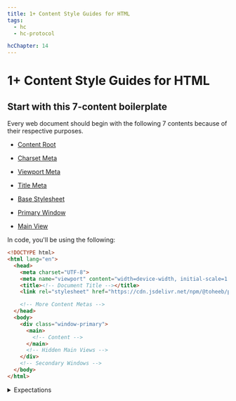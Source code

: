 ```yaml
---
title: 1+ Content Style Guides for HTML
tags:
  - hc
  - hc-protocol

hcChapter: 14
---
```


# 1+ Content Style Guides for HTML

<section>
<h2 id="boilerplate">Start with this 7-content boilerplate</h2>

Every web document should begin with the following 7 contents because of their respective purposes.

- [Content Root](/en/html-content-root/)

- [Charset Meta](/en/html-content-metas/#meta-charset)

- [Viewport Meta](/en/html-content-metas/#meta-custom-text)

- [Title Meta](/en/html-content-metas/#meta-title)

- [Base Stylesheet](/en/prose/)

- [Primary Window](/en/html-content-windows/#window-primary)

- [Main View](/en/html-content-windows/#view-main)


In code, you'll be using the following:

```html
<!DOCTYPE html>
<html lang="en">
  <head>
    <meta charset="UTF-8">
    <meta name="viewport" content="width=device-width, initial-scale=1.0">
    <title><!-- Document Title --></title>
    <link rel="stylesheet" href="https://cdn.jsdelivr.net/npm/@toheeb/prose@0.0.0/index.min.css">

    <!-- More Content Metas -->
  </head>
  <body>
    <div class="window-primary">
      <main>
        <!-- Content -->
      </main>
      <!-- Hidden Main Views -->
    </div>
    <!-- Secondary Windows -->
  </body>
</html>
```

<details>
<summary>Expectations</summary>

It is expected that you'll do the following:

- Change the value of the `lang` attribute on the `html` element to the primary language of the page

- Specify an appropriate Document Title

- Add more [Content Metas](/en/html-content-metas/) as you wish

- Add [Secondary Windows](/en/html-content-windows/#window-secondary) if need be

- Add hidden [Main Views](/en/html-content-windows/#view-main) if you so wish

- Write [Content Blocks,](/en/html-content-blocks/) optionally through [Content Mixes,](/en/html-content-mixes) within the [Main View.](/en/html-content-windows/#view-main)
</details>


</section>
